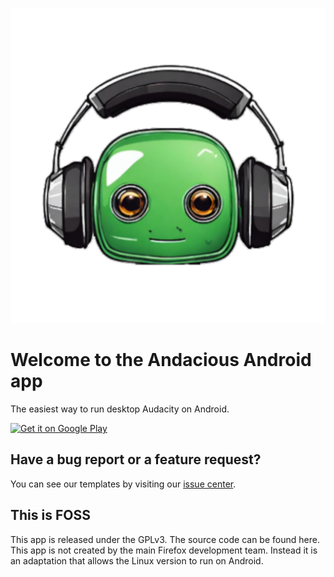 ![Andacious Feature Graphic](https://raw.githubusercontent.com/CypherpunkArmory/Andacious/master/app/src/main/ic_main_launcher-playstore.png)

# Welcome to the Andacious Android app

The easiest way to run desktop Audacity on Android.

[<img src="https://play.google.com/intl/en_us/badges/images/generic/en-play-badge.png"
     alt="Get it on Google Play"
     height="80">](https://play.google.com/store/apps/details?id=tech.ula.andacious)
     
## Have a bug report or a feature request?
You can see our templates by visiting our [issue center](https://github.com/CypherpunkArmory/Andacious/issues).

## This is FOSS
This app is released under the GPLv3.  The source code can be found here.
This app is not created by the main Firefox development team.  Instead it is an adaptation that allows the Linux version to run on Android.
